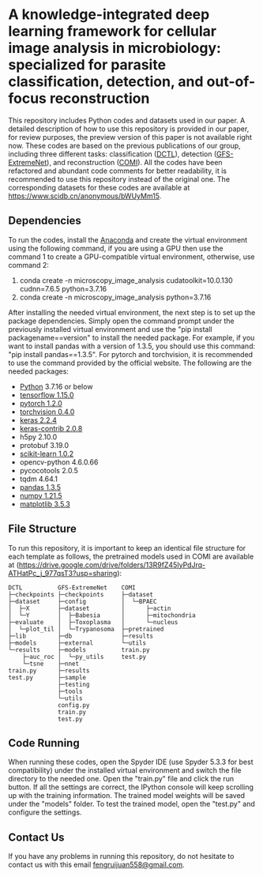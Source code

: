 # A knowledge-integrated deep learning framework for cellular image analysis in microbiology: specialized for parasite classification, detection, and out-of-focus reconstruction
This repository includes Python codes and datasets used in our paper. A detailed description of how to use this repository is provided in our paper, for review purposes, the preview version of this paper is not available right now. These codes are based on the previous publications of our group, including three different tasks: classification ([DCTL](https://github.com/senli2018/DCTL)), detection ([GFS-ExtremeNet](https://github.com/jiangdat/GFS-ExtremeNet)), and reconstruction ([COMI](https://github.com/jiangdat/COMI)). All the codes have been refactored and abundant code comments for better readability, it is recommended to use this repository instead of the original one. The corresponding datasets for these codes are available at https://www.scidb.cn/anonymous/bWUyMm15.

## Dependencies
To run the codes, install the [Anaconda](https://repo.anaconda.com/archive/Anaconda3-2022.10-Windows-x86_64.exe) and create the virtual environment using the following command, if you are using a GPU then use the command 1 to create a GPU-compatible virtual environment, otherwise, use command 2:
1. conda create -n microscopy_image_analysis cudatoolkit=10.0.130 cudnn=7.6.5 python=3.7.16
2. conda create -n microscopy_image_analysis python=3.7.16

After installing the needed virtual environment, the next step is to set up the package dependencies. Simply open the command prompt under the previously installed virtual environment and use the "pip install packagename==version" to install the needed package. For example, if you want to install pandas with a version of 1.3.5, you should use this command: "pip install pandas==1.3.5". For pytorch and torchvision, it is recommended to use the command provided by the official website. The following are the needed packages:
+ [Python](https://www.python.org/downloads/) 3.7.16 or below
+ [tensorflow 1.15.0](https://www.tensorflow.org/install/) 
+ [pytorch 1.2.0](https://pytorch.org/get-started/previous-versions/#v120)
+ [torchvision 0.4.0](https://pytorch.org/get-started/previous-versions/#v120)
+ [keras 2.2.4](https://keras.io)
+ [keras-contrib 2.0.8](https://github.com/keras-team/keras-contrib)
+ h5py 2.10.0
+ protobuf 3.19.0
+ [scikit-learn 1.0.2](https://scikit-learn.org/stable/install.html)
+ opencv-python 4.6.0.66
+ pycocotools 2.0.5
+ tqdm 4.64.1
+ [pandas 1.3.5](https://pandas.pydata.org/pandas-docs/stable/install.html)
+ [numpy 1.21.5](https://numpy.org/)
+ [matplotlib 3.5.3](https://matplotlib.org/)

## File Structure
To run this repository, it is important to keep an identical file structure for each template as follows, the pretrained models used in COMI are available at (https://drive.google.com/drive/folders/13R9fZ45IyPdJrq-ATHatPc_j_977qsT3?usp=sharing):
```
DCTL          GFS-ExtremeNet    COMI
├─checkpoints ├─checkpoints     ├─dataset
├─dataset     ├─config          │  └─BPAEC
│  ├─X        ├─dataset         │      ├─actin
│  └─Y        │  ├─Babesia      │      ├─mitochondria
├─evaluate    │  ├─Toxoplasma   │      └─nucleus
│  └─plot_til │  └─Trypanosoma  ├─pretrained
├─lib         ├─db              ├─results
├─models      ├─external        └─utils
└─results     ├─models          train.py
    ├─auc_roc │  └─py_utils     test.py
    └─tsne    ├─nnet
train.py      ├─results
test.py       ├─sample
              ├─testing
              ├─tools
              └─utils
              config.py
              train.py
              test.py
```

## Code Running
When running these codes, open the Spyder IDE (use Spyder 5.3.3 for best compatibility) under the installed virtual environment and switch the file directory to the needed one. 
Open the "train.py" file and click the run button. If all the settings are correct, the IPython console will keep scrolling up with the training information. The trained model weights will be saved under the "models" folder. 
To test the trained model, open the "test.py" and configure the settings.

## Contact Us
If you have any problems in running this repository, do not hesitate to contact us with this email fengruijuan558@gmail.com.
